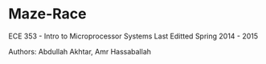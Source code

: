 # Maze-Race

ECE 353 -  Intro to Microprocessor Systems
Last Editted Spring 2014 - 2015


Authors: Abdullah Akhtar, Amr Hassaballah
